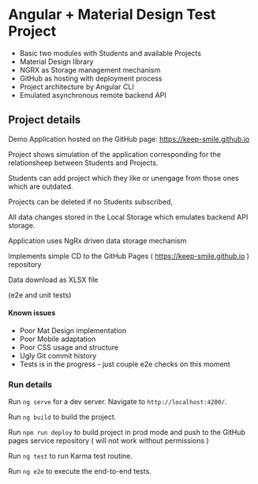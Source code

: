 # Angular + Material Design Test Project

- Basic two modules with Students and available Projects
- Material Design library
- NGRX as Storage management mechanism
- GitHub as hosting with deployment process
- Project architecture by Angular CLI
- Emulated asynchronous remote backend API

## Project details

Demo Application hosted on the GitHub page: https://keep-smile.github.io

Project shows simulation of the application corresponding for the relationsheep between Students and Projects.

Students can add project which they like or unengage from those ones which are outdated.

Projects can be deleted if no Students subscribed,

All data changes stored in the Local Storage which emulates backend API storage.

Application uses NgRx driven data storage mechanism 

Implements simple CD to the GitHub Pages ( https://keep-smile.github.io ) repository 

Data download as XLSX file

(e2e and unit tests)

#### Known issues

- Poor Mat Design implementation
- Poor Mobile adaptation
- Poor CSS usage and structure
- Ugly Git commit history
- Tests is in the progress - just couple e2e checks on this moment 

### Run details

Run `ng serve` for a dev server. Navigate to `http://localhost:4200/`.

Run `ng build` to build the project.

Run `npm run deploy` to build project in prod mode and push to the GitHub pages service repository ( will not work without permissions )

Run `ng test` to run Karma test routine. 

Run `ng e2e` to execute the end-to-end tests.
